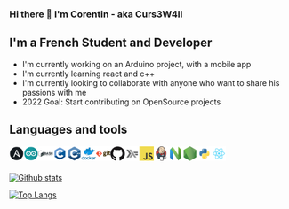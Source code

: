 ### Hi there 👋 I'm Corentin - aka Curs3W4ll

## I'm a French Student and Developer

- I'm currently working on an Arduino project, with a mobile app
- I'm currently learning react and c++
- I'm currently looking to collaborate with anyone who want to share his passions with me
- 2022 Goal: Start contributing on OpenSource projects

 ## Languages and tools
 
<img align="left" alt="Ansible" width="26px" src="https://github.com/github/explore/blob/main/topics/ansible/ansible.png?raw=true" />
<img align="left" alt="Arduino" width="26px" src="https://github.com/github/explore/blob/main/topics/arduino/arduino.png?raw=true" />
<img align="left" alt="Bash" width="26px" src="https://github.com/github/explore/blob/main/topics/bash/bash.png?raw=true" />
<img align="left" alt="C" width="26px" src="https://github.com/github/explore/blob/main/topics/c/c.png?raw=true" />
<img align="left" alt="C++" width="26px" src="https://github.com/github/explore/blob/main/topics/cpp/cpp.png?raw=true" />
<img align="left" alt="Docker" width="26px" src="https://github.com/github/explore/blob/main/topics/docker/docker.png?raw=true" />
<img align="left" alt="Git" width="26px" src="https://github.com/github/explore/blob/main/topics/git/git.png?raw=true" />
<img align="left" alt="Github" width="26px" src="https://github.com/github/explore/blob/main/topics/github/github.png?raw=true" />
<img align="left" alt="Haskell" width="26px" src="https://github.com/github/explore/blob/main/topics/haskell/haskell.png?raw=true" />
<img align="left" alt="JS" width="26px" src="https://github.com/github/explore/blob/main/topics/javascript/javascript.png?raw=true" />
<img align="left" alt="Jenkins" width="26px" src="https://github.com/github/explore/blob/main/topics/jenkins/jenkins.png?raw=true" />
<img align="left" alt="NeoVim" width="26px" src="https://github.com/github/explore/blob/main/topics/neovim/neovim.png?raw=true" />
<img align="left" alt="Node" width="26px" src="https://github.com/github/explore/blob/main/topics/nodejs/nodejs.png?raw=true" />
<img align="left" alt="Python" width="26px" src="https://github.com/github/explore/blob/main/topics/python/python.png?raw=true" />
<img align="left" alt="React native" width="26px" src="https://github.com/github/explore/blob/main/topics/react-native/react-native.png?raw=true" />

<br/>
<br/>

[![Github stats](https://github-readme-stats.vercel.app/api?username=Curs3W4ll&hide=contribs,prs,issues)](https://github.com/anuraghazra/github-readme-stats)

[![Top Langs](https://github-readme-stats.vercel.app/api/top-langs/?username=Curs3W4ll&layout=compact)](https://github.com/anuraghazra/github-readme-stats)
